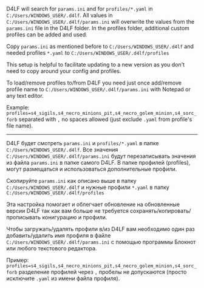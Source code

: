 D4LF will search for `params.ini` and for `profiles/*.yaml` in `C:/Users/WINDOWS_USER/.d4lf`.
All values in `C:/Users/WINDOWS_USER/.d4lf/params.ini` will overwrite the values from the `params.ini` file in the D4LF folder.
In the profiles folder, additional custom profiles can be added and used.

Copy `params.ini` as mentioned before to `C:/Users/WINDOWS_USER/.d4lf`
and needed profiles `*.yaml` to `C:/Users/WINDOWS_USER/.d4lf/profiles`

This setup is helpful to facilitate updating to a new version as you don't need to copy around your config and profiles.

To load/remove profiles to/from D4LF you need just once add/remove profile name to `C:/Users/WINDOWS_USER/.d4lf/params.ini` with Notepad or any text editor.

Example:
`profiles=s4_sigils,s4_necro_minions_pit,s4_necro_golem_minion,s4_sorc_forb`
separated with `,` no spaces allowed (just exclude `.yaml` from profile's file name).

-------------------------
D4LF будет смотреть `params.ini` и  `profiles/*.yaml` в папке `C:/Users/WINDOWS_USER/.d4lf`.
Все значения `C:/Users/WINDOWS_USER/.d4lf/params.ini` будут перезаписывать значения из файла `params.ini` в папке самого D4LF.
В папке профилей (profiles), могут размещаться и использоваться дополнительные профили.

Скопируйте `params.ini` как описано выше в папку `C:/Users/WINDOWS_USER/.d4lf`
и нужные профили `*.yaml` в папку `C:/Users/WINDOWS_USER/.d4lf/profiles`

Эта настройка помогает и облегчает обновление на обновленные версии D4LF так как вам больше не требуется сохранять/копировать/прописывать конигурацию и профили.

Чтобы загружать/удалять профили в/из D4LF вам необходимо один раз добавить/удалить имя профиля в файле `C:/Users/WINDOWS_USER/.d4lf/params.ini` с помощью программы Блокнот или любого текстового редактора.

Пример:
`profiles=s4_sigils,s4_necro_minions_pit,s4_necro_golem_minion,s4_sorc_forb`
разделение профилей через `,` пробелы не допускаются (просто исключите `.yaml` из имени файла профиля).
